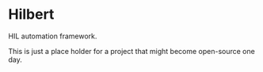 # Hilbert
HIL automation framework.

This is just a place holder for a project that might become open-source one day.

